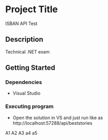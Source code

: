# Project Title

ISBAN API Test

## Description

Technical .NET exam

## Getting Started

### Dependencies

* Visual Studio 

### Executing program

* Open the solution in VS and just run like as http://localhost:57288/api/beststories


A1
A2
A3
a4
a5